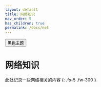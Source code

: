 ```yaml
---
layout: default
title: 网络知识
nav_order: 5
has_children: true
permalink: /docs/net
---
```

<button class="btn js-toggle-dark-mode">黑色主题</button>

<script type="text/javascript" src="{{ "/assets/js/dark-mode-preview.js" | absolute_url }}"></script>
# 网络知识

此处记录一些网络相关的内容
{: .fs-5 .fw-300 }

